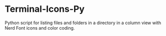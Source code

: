 # Terminal-Icons-Py
Python script for listing files and folders in a directory in a column view with Nerd Font icons and color coding.
